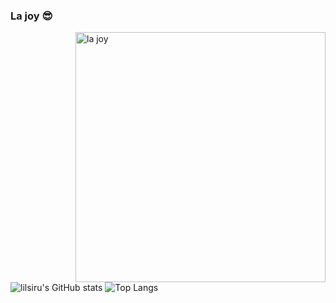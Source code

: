 ### La joy 😎

<img align="right" alt="la joy" width="400" src="https://encrypted-tbn0.gstatic.com/images?q=tbn:ANd9GcTIZz3GqLU4F6GT_WiH79stx8NCSnLRvwsV6_NRlpglxA&s" href="https://github.com/Cyro1234">

![lilsiru's GitHub stats](https://github-readme-stats.vercel.app/api?username=anuraghazra&show_icons=true&theme=jolly) ![Top Langs](https://github-readme-stats.vercel.app/api/top-langs/?username=anuraghazra&layout=compact)

